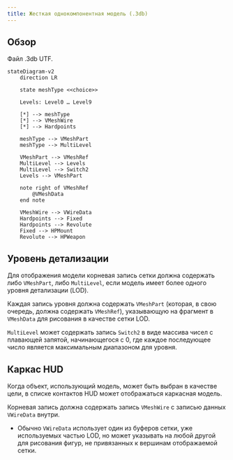```yaml
---
title: Жесткая однокомпонентная модель (.3db)
---
```


## Обзор

Файл .3db UTF.

```mermaid
stateDiagram-v2
    direction LR

    state meshType <<choice>>

    Levels: Level0 … Level9

    [*] --> meshType
    [*] --> VMeshWire
    [*] --> Hardpoints

    meshType --> VMeshPart
    meshType --> MultiLevel

    VMeshPart --> VMeshRef
    MultiLevel --> Levels
    MultiLevel --> Switch2
    Levels --> VMeshPart

    note right of VMeshRef
        @VMeshData
    end note

    VMeshWire --> VWireData
    Hardpoints --> Fixed
    Hardpoints --> Revolute
    Fixed --> HPMount
    Revolute --> HPWeapon
```

## Уровень детализации

Для отображения модели корневая запись сетки должна содержать либо `VMeshPart`, либо `MultiLevel`, если модель имеет более одного уровня детализации (LOD).

Каждая запись уровня должна содержать `VMeshPart` (которая, в свою очередь, должна содержать `VMeshRef`), указывающую на фрагмент в `VMeshData` для рисования в качестве сетки LOD.

`MultiLevel` может содержать запись `Switch2` в виде массива чисел с плавающей запятой, начинающегося с 0, где каждое последующее число является максимальным диапазоном для уровня.

## Каркас HUD

Когда объект, использующий модель, может быть выбран в качестве цели, в списке контактов HUD может отображаться каркасная модель.

Корневая запись должна содержать запись `VMeshWire` с записью данных `VWireData` внутри.

* Обычно `VWireData` использует один из буферов сетки, уже используемых частью LOD, но может указывать на любой другой для рисования фигур, не привязанных к вершинам отображаемой сетки.